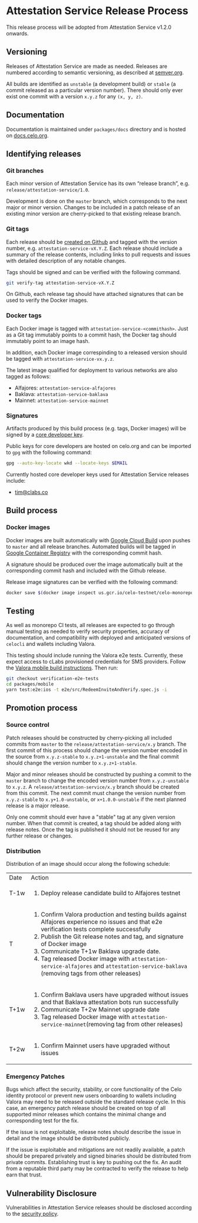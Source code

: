 # Attestation Service Release Process

This release process will be adopted from Attestation Service v1.2.0 onwards.

## Versioning

Releases of Attestation Service are made as needed. Releases are numbered according to semantic versioning, as described at [semver.org](https://semver.org).

All builds are identified as `unstable` (a development build) or `stable` (a commit released as a particular version number). There should only ever exist one commit with a version `x.y.z` for any `(x, y, z)`.

## Documentation

Documentation is maintained under `packages/docs` directory and is hosted on [docs.celo.org](https://docs.celo.org/validator-guide/attestation-service).

## Identifying releases

### Git branches

Each minor version of Attestation Service has its own “release branch”, e.g. `release/attestation-service/1.0`.

Development is done on the `master` branch, which corresponds to the next major or minor version. Changes to be included in a patch release of an existing minor version are cherry-picked to that existing release branch.

### Git tags

Each release should be [created on Github](https://github.com/celo-org/celo-monorepo/releases) and tagged with the version number, e.g. `attestation-service-vX.Y.Z`. Each release should include a summary of the release contents, including links to pull requests and issues with detailed description of any notable changes.

Tags should be signed and can be verified with the following command.

```bash
git verify-tag attestation-service-vX.Y.Z
```

On Github, each release tag should have attached signatures that can be used to verify the Docker images.

### Docker tags

Each Docker image is tagged with `attestation-service-<commithash>`. Just as a Git tag immutably points to a commit hash, the Docker tag should immutably point to an image hash.

In addition, each Docker image correspinding to a released version should be tagged with `attestation-service-vx.y.z`.

The latest image qualified for deployment to various networks are also tagged as follows:

- Alfajores: `attestation-service-alfajores`
- Baklava: `attestation-service-baklava`
- Mainnet: `attestation-service-mainnet`

### Signatures

Artifacts produced by this build process (e.g. tags, Docker images) will be signed by a [core developer key](https://github.com/celo-org/celo-monorepo/blob/master/developer_key_publishing.md).

Public keys for core developers are hosted on celo.org and can be imported to `gpg` with the following command:

```bash
gpg --auto-key-locate wkd --locate-keys $EMAIL
```

Currently hosted core developer keys used for Attestation Service releases include:

- tim@clabs.co

## Build process

### Docker images

Docker images are built automatically with [Google Cloud Build](https://cloud.google.com/cloud-build) upon pushes to `master` and all release branches. Automated builds will be tagged in [Google Container Registry](https://cloud.google.com/container-registry) with the corresponding commit hash.

A signature should be produced over the image automatically built at the corresponding commit hash and included with the Github release.

Release image signatures can be verified with the following command:

```bash
docker save $(docker image inspect us.gcr.io/celo-testnet/celo-monorepo:attestation-service-vX.Y.Z -f '{{ .Id }}') | gpg --verify attestation-service-vX.Y.Z.docker.asc -
```

## Testing

As well as monorepo CI tests, all releases are expected to go through manual testing as needed to verify security properties, accuracy of documentation, and compatibility with deployed and anticipated versions of `celocli` and wallets including Valora.

This testing should include running the Valora e2e tests. Currently, these expect access to cLabs provisioned credentials for SMS providers. Follow the [Valora mobile build instructions](https://github.com/celo-org/wallet/blob/master/packages/mobile/README.md#setup). Then run:

```bash
git checkout verification-e2e-tests
cd packages/mobile
yarn test:e2e:ios -t e2e/src/RedeemInviteAndVerify.spec.js -i
```

## Promotion process

### Source control

Patch releases should be constructed by cherry-picking all included commits from `master` to the `release/attestation-service/x.y` branch. The first commit of this process should change the version number encoded in the source from `x.y.z-stable` to `x.y.z+1-unstable` and the final commit should change the version number to `x.y.z+1-stable`.

Major and minor releases should be constructed by pushing a commit to the `master` branch to change the encoded version number from `x.y.z-unstable` to `x.y.z`. A `release/attestation-service/x.y` branch should be created from this commit. The next commit must change the version number from `x.y.z-stable` to `x.y+1.0-unstable`, or `x+1.0.0-unstable` if the next planned release is a major release.

Only one commit should ever have a "stable" tag at any given version number. When that commit is created, a tag should be added along with release notes. Once the tag is published it should not be reused for any further release or changes.

### Distribution

Distribution of an image should occur along the following schedule:

<table>
  <tr>
    <td>Date</td>
    <td>Action</td>
  </tr>
  <tr>
    <td>T-1w</td>
    <td>
      <ol>
        <li>Deploy release candidate build to Alfajores testnet</li>
      </ol>
    </td>
  </tr>  
  <tr>
    <td>T</td>
    <td>
      <ol>
        <li>Confirm Valora production and testing builds against Alfajores experience no issues and that e2e verification tests complete successfully</li>
        <li>Publish the Git release notes and tag, and signature of Docker image</li>
        <li>Communicate T+1w Baklava upgrade date.</li>
        <li>Tag released Docker image with <code>attestation-service-alfajores</code> and <code>attestation-service-baklava</code> (removing tags from other releases)</li>
      </ol>
    </td>
  </tr>
  <tr>
    <td>T+1w</td>
    <td>
      <ol>
        <li>Confirm Baklava users have upgraded without issues and that Baklava attestation bots run successfully</li>
        <li>Communicate T+2w Mainnet upgrade date</li>
        <li>Tag released Docker image with <code>attestation-service-mainnet</code>(removing tag from other releases)</li>
      </ol>
    </td>
  </tr>
  <tr>
    <td>T+2w</td>
    <td>
      <ol>
        <li>Confirm Mainnet users have upgraded without issues</li>
      </ol>
    </td>
  </tr>
</table>

### Emergency Patches

Bugs which affect the security, stability, or core functionality of the Celo identity protocol or prevent new users onboarding to wallets including Valora may need to be released outside the standard release cycle. In this case, an emergency patch release should be created on top of all supported minor releases which contains the minimal change and corresponding test for the fix.

If the issue is not exploitable, release notes should describe the issue in detail and the image should be distributed publicly.

If the issue is exploitable and mitigations are not readily available, a patch should be prepared privately and signed binaries should be distributed from private commits. Establishing trust is key to pushing out the fix. An audit from a reputable third party may be contracted to verify the release to help earn that trust.

## Vulnerability Disclosure

Vulnerabilities in Attestation Service releases should be disclosed according to the [security policy](https://github.com/celo-org/celo-monorepo/blob/master/SECURITY.md).
